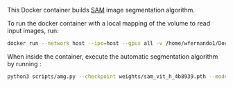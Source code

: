 This Docker container builds [SAM](https://github.com/facebookresearch/segment-anything) image segmentation algorithm. 

To run the docker container with a local mapping of the volume to read input images, run:
```bash
docker run --network host --ipc=host --gpus all -v /home/wfernando1/Documents/Environments/Workspaces/minimal_erobs_fork/erobs/data/:/workspace/data -it image-mask-fastsam:latest
```

When inside the container, execute the automatic segmentation algorithm by running :
```bash
python3 scripts/amg.py --checkpoint weights/sam_vit_h_4b8939.pth --model-type vit_h --input ../data/rgb/1713301695.png --output ../data/mask/ --min-mask-region-area 100
```